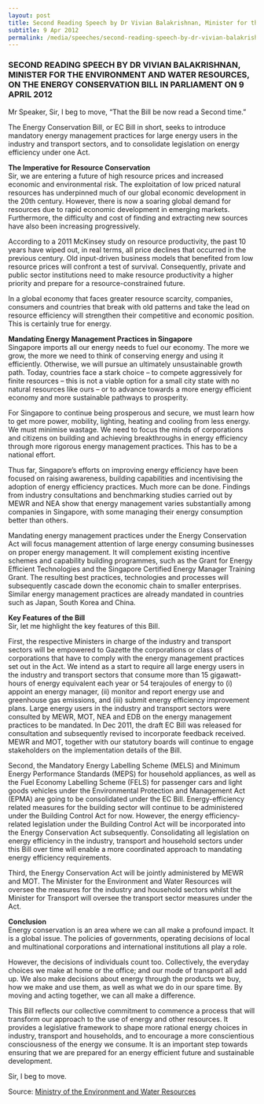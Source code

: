 ```yaml
---
layout: post
title: Second Reading Speech by Dr Vivian Balakrishnan, Minister for the Environment and Water Resources, on the Energy Conservation Bill in Parliament on 9 April 2012
subtitle: 9 Apr 2012
permalink: /media/speeches/second-reading-speech-by-dr-vivian-balakrishnan-minister-for-the-environment-and-water-resources-on-the-energy-conservation-bill-in-parliament-on-9-april-2012
---
```


### SECOND READING SPEECH BY DR VIVIAN BALAKRISHNAN, MINISTER FOR THE ENVIRONMENT AND WATER RESOURCES, ON THE ENERGY CONSERVATION BILL IN PARLIAMENT ON 9 APRIL 2012

Mr Speaker, Sir, I beg to move, “That the Bill be now read a Second time.”

The Energy Conservation Bill, or EC Bill in short, seeks to introduce mandatory energy management practices for large energy users in the industry and transport sectors, and to consolidate legislation on energy efficiency under one Act.

**The Imperative for Resource Conservation**  
Sir, we are entering a future of high resource prices and increased economic and environmental risk. The exploitation of low priced natural resources has underpinned much of our global economic development in the 20th century. However, there is now a soaring global demand for resources due to rapid economic development in emerging markets. Furthermore, the difficulty and cost of finding and extracting new sources have also been increasing progressively.

According to a 2011 McKinsey study on resource productivity, the past 10 years have wiped out, in real terms, all price declines that occurred in the previous century. Old input-driven business models that benefited from low resource prices will confront a test of survival. Consequently, private and public sector institutions need to make resource productivity a higher priority and prepare for a resource-constrained future.

In a global economy that faces greater resource scarcity, companies, consumers and countries that break with old patterns and take the lead on resource efficiency will strengthen their competitive and economic position. This is certainly true for energy.

**Mandating Energy Management Practices in Singapore**  
Singapore imports all our energy needs to fuel our economy. The more we grow, the more we need to think of conserving energy and using it efficiently. Otherwise, we will pursue an ultimately unsustainable growth path. Today, countries face a stark choice – to compete aggressively for finite resources – this is not a viable option for a small city state with no natural resources like ours – or to advance towards a more energy efficient economy and more sustainable pathways to prosperity.

For Singapore to continue being prosperous and secure, we must learn how to get more power, mobility, lighting, heating and cooling from less energy. We must minimise wastage. We need to focus the minds of corporations and citizens on building and achieving breakthroughs in energy efficiency through more rigorous energy management practices. This has to be a national effort.

Thus far, Singapore’s efforts on improving energy efficiency have been focused on raising awareness, building capabilities and incentivising the adoption of energy efficiency practices. Much more can be done. Findings from industry consultations and benchmarking studies carried out by MEWR and NEA show that energy management varies substantially among companies in Singapore, with some managing their energy consumption better than others.

Mandating energy management practices under the Energy Conservation Act will focus management attention of large energy consuming businesses on proper energy management. It will complement existing incentive schemes and capability building programmes, such as the Grant for Energy Efficient Technologies and the Singapore Certified Energy Manager Training Grant. The resulting best practices, technologies and processes will subsequently cascade down the economic chain to smaller enterprises. Similar energy management practices are already mandated in countries such as Japan, South Korea and China.

**Key Features of the Bill**  
Sir, let me highlight the key features of this Bill.

First, the respective Ministers in charge of the industry and transport sectors will be empowered to Gazette the corporations or class of corporations that have to comply with the energy management practices set out in the Act. We intend as a start to require all large energy users in the industry and transport sectors that consume more than 15 gigawatt-hours of energy equivalent each year or 54 terajoules of energy to (i) appoint an energy manager, (ii) monitor and report energy use and greenhouse gas emissions, and (iii) submit energy efficiency improvement plans. Large energy users in the industry and transport sectors were consulted by MEWR, MOT, NEA and EDB on the energy management practices to be mandated. In Dec 2011, the draft EC Bill was released for consultation and subsequently revised to incorporate feedback received. MEWR and MOT, together with our statutory boards will continue to engage stakeholders on the implementation details of the Bill.

Second, the Mandatory Energy Labelling Scheme (MELS) and Minimum Energy Performance Standards (MEPS) for household appliances, as well as the Fuel Economy Labelling Scheme (FELS) for passenger cars and light goods vehicles under the Environmental Protection and Management Act (EPMA) are going to be consolidated under the EC Bill. Energy-efficiency related measures for the building sector will continue to be administered under the Building Control Act for now. However, the energy efficiency-related legislation under the Building Control Act will be incorporated into the Energy Conservation Act subsequently. Consolidating all legislation on energy efficiency in the industry, transport and household sectors under this Bill over time will enable a more coordinated approach to mandating energy efficiency requirements.

Third, the Energy Conservation Act will be jointly administered by MEWR and MOT. The Minister for the Environment and Water Resources will oversee the measures for the industry and household sectors whilst the Minister for Transport will oversee the transport sector measures under the Act.

**Conclusion**  
Energy conservation is an area where we can all make a profound impact. It is a global issue. The policies of governments, operating decisions of local and multinational corporations and international institutions all play a role.

However, the decisions of individuals count too. Collectively, the everyday choices we make at home or the office; and our mode of transport all add up. We also make decisions about energy through the products we buy, how we make and use them, as well as what we do in our spare time. By moving and acting together, we can all make a difference.

This Bill reflects our collective commitment to commence a process that will transform our approach to the use of energy and other resources. It provides a legislative framework to shape more rational energy choices in industry, transport and households, and to encourage a more conscientious consciousness of the energy we consume. It is an important step towards ensuring that we are prepared for an energy efficient future and sustainable development.

Sir, I beg to move.



Source: [<a href="https://www.mewr.gov.sg/news/second-reading-speech-by-minister-for-the-environment-and-water-resources--dr-vivian-balakrishnan--on-the-energy-conservation-bill-in-parliament-on-9-april-2012" target="_blank">Ministry of the Environment and Water Resources</a>](https://www.mewr.gov.sg/news/second-reading-speech-by-minister-for-the-environment-and-water-resources--dr-vivian-balakrishnan--on-the-energy-conservation-bill-in-parliament-on-9-april-2012)